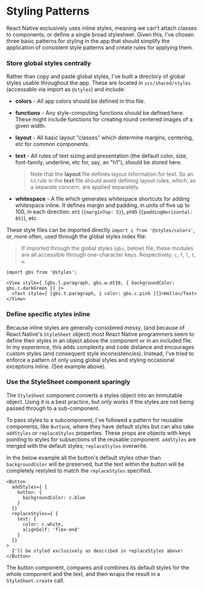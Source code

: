 # Styling Patterns

React Native exclusively uses inline styles, meaning we can't attach classes to components, or define a single broad stylesheet. Given this, I've chosen three basic patterns for styling in the app that should simplify the application of consistent style patterns and create rules for applying them.

### Store global styles centrally

Rather than copy and paste global styles, I've built a directory of global styles usable throughout the app. These are located in `src/shared/styles` (accessable via import as `@styles`) and include:

- **colors** - All app colors should be defined in this file.
- **functions** - Any style-computing functions should be defined here. These might include functions for creating round centered images of a given width.
- **layout** - All basic layout "classes" which determine margins, centering, etc for common components.
- **text** - All rules of text sizing and presentation (the default color, size, font-family, underline, etc for, say, an "h1"), should be stored here.

  > Note that the **layout** file defines layout information for text. So an `h1` rule in the **text** file should avoid defining layout rules, which, as a separate concern, are applied separately.

- **whitespace** - A file which generates whitespace shortcuts for adding whitespace inline. It defines margin and padding, in units of five up to 100, in each direction: `mt5` (`{marginTop: 5}`), `ph85` (`{paddingHorizontal: 85}`), etc.

These style files can be imported directly `import c from '@styles/colors'`, or, more often, used through the global styles index file:

> If imported through the global styles (`gbs`, below) file, these modules are all accessible through one-character keys. Respectively: `c`, `f`, `l`, `t`, `w`.

```
import gbs from '@styles';

<View style={ [gbs.l.paragraph, gbs.w.mt10, { backgroundColor: gbs.c.darkGreen }] }>
  <Text style={ [gbs.t.paragraph, { color: gbs.c.pink }]}>Hello</Text>
</View>
```

### Define specific styles inline

Because inline styles are generally considered messy, (and because of React Native's `StyleSheet` object) most React Native programmers seem to define their styles in an object above the component or in an included file. In my experience, this adds complexity and code distance and encourages custom styles (and consequent style inconsistencies). Instead, I've tried to enforce a pattern of only using global styles and styling occasional exceptions inline. (See example above).

### Use the StyleSheet component sparingly

The `StyleSheet` component converts a styles object into an Immutable object. Using it is a best practice, but only works if the styles are not being passed through to a sub-component.

To pass styles to a subcomponent, I've followed a pattern for reusable components, like `Button`s, where they have default styles but can also take `addStyles` or `replaceStyles` properties. These props are objects with keys pointing to styles for subsections of the reusable component. `addStyles` are merged with the default styles; `replaceStyles` overwrite.

In the below example all the button's default styles other than `backgroundColor` will be preserved, but the text within the button will be completely restyled to match the `replaceStyles` specified.

```
<Button
  addStyles={ {
    button: {
      backgroundColor: c.blue
    }
  }}
  replaceStyles={ {
    text: {
      color: c.white,
      alignSelf: 'flex-end'
    }
  }}
>
  I'll be styled exclusively as described in replaceStyles above!
</Button>
```

The button component, compares and combines its default styles for the whole component and the text, and then wraps the result in a `StyleSheet.create` call.